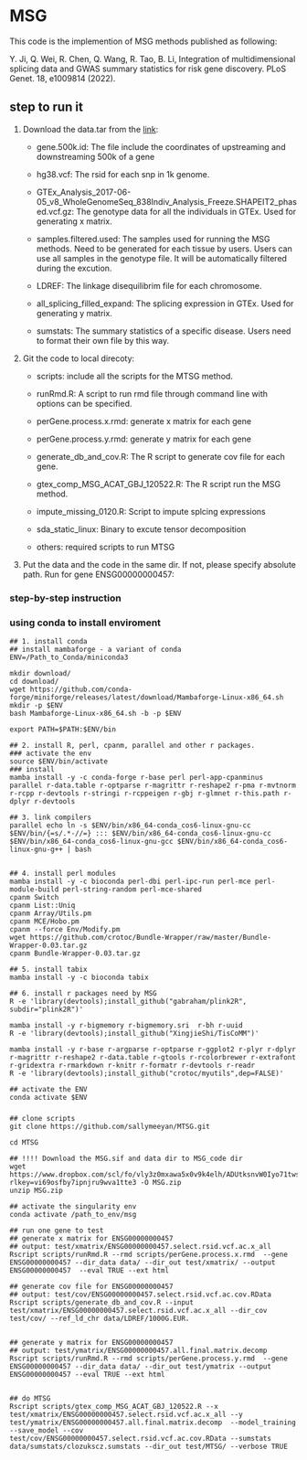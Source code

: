 # MSG

This code is the implemention of MSG methods published as following:

Y. Ji, Q. Wei, R. Chen, Q. Wang, R. Tao, B. Li, Integration of multidimensional splicing data and GWAS summary statistics for risk gene discovery. PLoS Genet. 18, e1009814 (2022).


## step to run it

1. Download the data.tar from the [link](https://www.dropbox.com/scl/fo/vly3z0mxawa5x0v9k4elh/ADUtksnvW0Iyo71twsQDNGc?rlkey=vi69osfby7ipnjru9wva1tte3&dl=0):

	- gene.500k.id: The file include the coordinates of upstreaming and downstreaming 500k of a gene

	- hg38.vcf: The rsid for each snp in 1k genome.

	- GTEx_Analysis_2017-06-05_v8_WholeGenomeSeq_838Indiv_Analysis_Freeze.SHAPEIT2_phased.vcf.gz: The genotype data for all the individuals in GTEx. Used for generating x matrix.

	- samples.filtered.used: The samples used for running the MSG methods. Need to be generated for each tissue by users. Users can use all samples in the genotype file. It will be automatically filtered during the excution.

	- LDREF: The linkage disequilibrim file for each chromosome.

	- all_splicing_filled_expand: The splicing expression in GTEx. Used for generating y matrix.
	
	- sumstats: The summary statistics of a specific disease. Users need to format their own file by this way. 

3. Git the code to local direcoty:

	- scripts: include all the scripts for the MTSG method.
	
	- runRmd.R: A script to run rmd file through command line with options can be specified.

	- perGene.process.x.rmd: generate x matrix for each gene
	
	- perGene.process.y.rmd: generate y matrix for each gene

	- generate_db_and_cov.R: The R script to generate cov file for each gene.

	- gtex_comp_MSG_ACAT_GBJ_120522.R: The R script run the MSG method.
	
	- impute_missing_0120.R: Script to impute splcing expressions
	
	- sda_static_linux: Binary to excute tensor decomposition
	
	- others: required scripts to run MTSG
	

4. Put the data and the code in the same dir. If not, please specify absolute path. Run for gene ENSG00000000457:


### step-by-step instruction 
### using conda to install enviroment


```{bash, label = "", linewidth = 85, eval=opt$eval}
## 1. install conda
## install mambaforge - a variant of conda
ENV=/Path_to_Conda/miniconda3

mkdir download/
cd download/
wget https://github.com/conda-forge/miniforge/releases/latest/download/Mambaforge-Linux-x86_64.sh
mkdir -p $ENV
bash Mambaforge-Linux-x86_64.sh -b -p $ENV

export PATH=$PATH:$ENV/bin

## 2. install R, perl, cpanm, parallel and other r packages.
### activate the env
source $ENV/bin/activate
### install
mamba install -y -c conda-forge r-base perl perl-app-cpanminus parallel r-data.table r-optparse r-magrittr r-reshape2 r-pma r-mvtnorm  r-rcpp r-devtools r-stringi r-rcppeigen r-gbj r-glmnet r-this.path r-dplyr r-devtools

## 3. link compilers
parallel echo ln -s $ENV/bin/x86_64-conda_cos6-linux-gnu-cc $ENV/bin/{=s/.*-//=} ::: $ENV/bin/x86_64-conda_cos6-linux-gnu-cc $ENV/bin/x86_64-conda_cos6-linux-gnu-gcc $ENV/bin/x86_64-conda_cos6-linux-gnu-g++ | bash


## 4. install perl modules
mamba install -y -c bioconda perl-dbi perl-ipc-run perl-mce perl-module-build perl-string-random perl-mce-shared
cpanm Switch
cpanm List::Uniq
cpanm Array/Utils.pm
cpanm MCE/Hobo.pm
cpanm --force Env/Modify.pm
wget https://github.com/crotoc/Bundle-Wrapper/raw/master/Bundle-Wrapper-0.03.tar.gz
cpanm Bundle-Wrapper-0.03.tar.gz

## 5. install tabix
mamba install -y -c bioconda tabix

## 6. install r packages need by MSG
R -e 'library(devtools);install_github("gabraham/plink2R", subdir="plink2R")'

mamba install -y r-bigmemory r-bigmemory.sri  r-bh r-uuid
R -e 'library(devtools);install_github("XingjieShi/TisCoMM")'

mamba install -y r-base r-argparse r-optparse r-ggplot2 r-plyr r-dplyr r-magrittr r-reshape2 r-data.table r-gtools r-rcolorbrewer r-extrafont r-gridextra r-rmarkdown r-knitr r-formatr r-devtools r-readr 
R -e 'library(devtools);install_github("crotoc/myutils",dep=FALSE)'

## activate the ENV
conda activate $ENV
```


### 

```{bash}
## clone scripts
git clone https://github.com/sallymeeyan/MTSG.git

cd MTSG

## !!!! Download the MSG.sif and data dir to MSG_code dir
wget https://www.dropbox.com/scl/fo/vly3z0mxawa5x0v9k4elh/ADUtksnvW0Iyo71twsQDNGc?rlkey=vi69osfby7ipnjru9wva1tte3 -O MSG.zip
unzip MSG.zip

## activate the singularity env
conda activate /path_to_env/msg

## run one gene to test
## generate x matrix for ENSG00000000457
## output: test/xmatrix/ENSG00000000457.select.rsid.vcf.ac.x_all
Rscript scripts/runRmd.R --rmd scripts/perGene.process.x.rmd  --gene ENSG00000000457 --dir_data data/ --dir_out test/xmatrix/ --output ENSG00000000457  --eval TRUE --ext html

## generate cov file for ENSG00000000457
## output: test/cov/ENSG00000000457.select.rsid.vcf.ac.cov.RData
Rscript scripts/generate_db_and_cov.R --input test/xmatrix/ENSG00000000457.select.rsid.vcf.ac.x_all --dir_cov test/cov/ --ref_ld_chr data/LDREF/1000G.EUR.


## generate y matrix for ENSG00000000457
## output: test/ymatrix/ENSG00000000457.all.final.matrix.decomp
Rscript scripts/runRmd.R --rmd scripts/perGene.process.y.rmd  --gene ENSG00000000457 --dir_data data/ --dir_out test/ymatrix --output ENSG00000000457 --eval TRUE --ext html


## do MTSG
Rscript scripts/gtex_comp_MSG_ACAT_GBJ_120522.R --x test/xmatrix/ENSG00000000457.select.rsid.vcf.ac.x_all --y test/ymatrix/ENSG00000000457.all.final.matrix.decomp  --model_training --save_model --cov test/cov/ENSG00000000457.select.rsid.vcf.ac.cov.RData --sumstats data/sumstats/clozukscz.sumstats --dir_out test/MTSG/ --verbose TRUE


```







